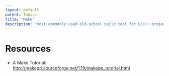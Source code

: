 ```yaml
---
layout: default
parent: Topics
title: "Make"
description: "most commonly used old-school build tool for C/C++ projects"
---
```



# Resources

* A Make Tutorial: <http://makepp.sourceforge.net/1.19/makepp_tutorial.html>
